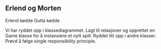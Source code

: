 ## Erlend og Morten

Erlend kødde
Gutta kødde

Vi har ryddet opp i klassediagrammet. Lagt til relasjoner og opprettet en Game klasse for å instansiere et nytt spill.
Ryddet litt opp i andre klasser. Prøvd å følge single responsibility principle.

 
